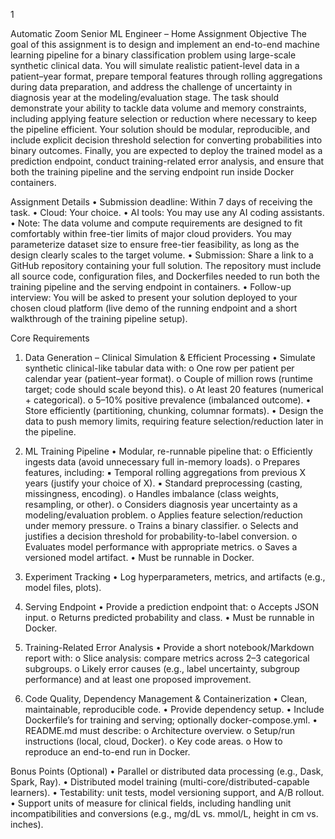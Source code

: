 
1

Automatic Zoom
Senior ML Engineer – Home Assignment 
Objective 
The goal of this assignment is to design and implement an end-to-end machine learning pipeline for a binary classification 
problem using large-scale synthetic clinical data. You will simulate realistic patient-level data in a patient–year format, prepare 
temporal features through rolling aggregations during data preparation, and address the challenge of uncertainty in diagnosis 
year at the modeling/evaluation stage. The task should demonstrate your ability to tackle data volume and memory constraints, 
including applying feature selection or reduction where necessary to keep the pipeline efficient. Your solution should be 
modular, reproducible, and include explicit decision threshold selection for converting probabilities into binary outcomes. 
Finally, you are expected to deploy the trained model as a prediction endpoint, conduct training-related error analysis, and 
ensure that both the training pipeline and the serving endpoint run inside Docker containers. 
 
Assignment Details 
• Submission deadline: Within 7 days of receiving the task. 
• Cloud: Your choice. 
• AI tools: You may use any AI coding assistants. 
• Note: The data volume and compute requirements are designed to fit comfortably within free-tier limits of major cloud 
providers. You may parameterize dataset size to ensure free-tier feasibility, as long as the design clearly scales to the 
target volume. 
• Submission: Share a link to a GitHub repository containing your full solution. The repository must include all source 
code, configuration files, and Dockerfiles needed to run both the training pipeline and the serving endpoint in 
containers. 
• Follow-up interview: You will be asked to present your solution deployed to your chosen cloud platform (live demo of 
the running endpoint and a short walkthrough of the training pipeline setup). 
 
Core Requirements 
1. Data Generation – Clinical Simulation & Efficient Processing 
• Simulate synthetic clinical-like tabular data with: 
o One row per patient per calendar year (patient–year format). 
o Couple of million rows (runtime target; code should scale beyond this). 
o At least 20 features (numerical + categorical). 
o 5–10% positive prevalence (imbalanced outcome). 
• Store efficiently (partitioning, chunking, columnar formats). 
• Design the data to push memory limits, requiring feature selection/reduction later in the pipeline. 
 
2. ML Training Pipeline 
• Modular, re-runnable pipeline that: 
o Efficiently ingests data (avoid unnecessary full in-memory loads). 
o Prepares features, including: 
▪ Temporal rolling aggregations from previous X years (justify your choice of X). 
▪ Standard preprocessing (casting, missingness, encoding). 
o Handles imbalance (class weights, resampling, or other). 
o Considers diagnosis year uncertainty as a modeling/evaluation problem. 
o Applies feature selection/reduction under memory pressure. 
o Trains a binary classifier. 
o Selects and justifies a decision threshold for probability-to-label conversion. 
o Evaluates model performance with appropriate metrics. 
o Saves a versioned model artifact. 
• Must be runnable in Docker. 
 
3. Experiment Tracking 
• Log hyperparameters, metrics, and artifacts (e.g., model files, plots). 
 
4. Serving Endpoint 
• Provide a prediction endpoint that: 
o Accepts JSON input. 
o Returns predicted probability and class. 
• Must be runnable in Docker. 
 
5. Training-Related Error Analysis 
• Provide a short notebook/Markdown report with: 
o Slice analysis: compare metrics across 2–3 categorical subgroups. 
o Likely error causes (e.g., label uncertainty, subgroup performance) and at least one proposed improvement. 
 
6. Code Quality, Dependency Management & Containerization 
• Clean, maintainable, reproducible code. 
• Provide dependency setup. 
• Include Dockerfile’s for training and serving; optionally docker-compose.yml. 
• README.md must describe: 
o Architecture overview. 
o Setup/run instructions (local, cloud, Docker). 
o Key code areas. 
o How to reproduce an end-to-end run in Docker. 
 
Bonus Points (Optional) 
• Parallel or distributed data processing (e.g., Dask, Spark, Ray). 
• Distributed model training (multi-core/distributed-capable learners). 
• Testability: unit tests, model versioning support, and A/B rollout. 
• Support units of measure for clinical fields, including handling unit incompatibilities and conversions (e.g., mg/dL vs. 
mmol/L, height in cm vs. inches). 